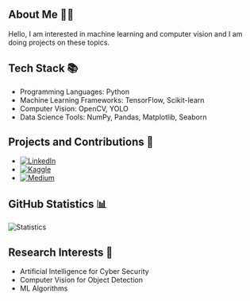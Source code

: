 ## About Me 👩‍💻 

Hello, I am interested in machine learning and computer vision and I am doing projects on these topics.


## Tech Stack 📚

- Programming Languages: Python
- Machine Learning Frameworks: TensorFlow, Scikit-learn
- Computer Vision: OpenCV, YOLO
- Data Science Tools: NumPy, Pandas, Matplotlib, Seaborn


## Projects and Contributions 🌟

- [![LinkedIn](https://img.shields.io/badge/LinkedIn-yourlinkedinprofile-blue)](https://www.linkedin.com/in/zeyneppacikgoz/)
- [![Kaggle](https://img.shields.io/badge/Kaggle-yourkaggleprofile-blue)](https://www.kaggle.com/zeynepaacikgoz)
- [![Medium](https://img.shields.io/badge/Medium-yourmediumprofile-black)](https://medium.com/@zzeynepacikgozz)


## GitHub Statistics 📊

![Statistics](https://github-readme-stats.vercel.app/api?username=yourgithubusername&show_icons=true)


## Research Interests 🔭

- Artificial Intelligence for Cyber Security
- Computer Vision for Object Detection 
- ML Algorithms

